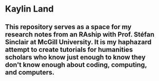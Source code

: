 # Kaylin Land

## This repository serves as a space for my research notes from an RAship with Prof. Stéfan Sinclair at McGill University. It is my haphazard attempt to create tutorials for humanities scholars who know just enough to know they don't know enough about coding, computing, and computers. 
